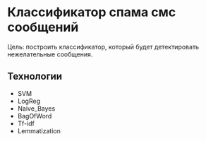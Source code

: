 # Классификатор спама смс сообщений

Цель: построить классификатор, который будет детектировать нежелательные сообщения.

## Технологии
* SVM
* LogReg
* Naive_Bayes
* BagOfWord
* Tf-idf
* Lemmatization
